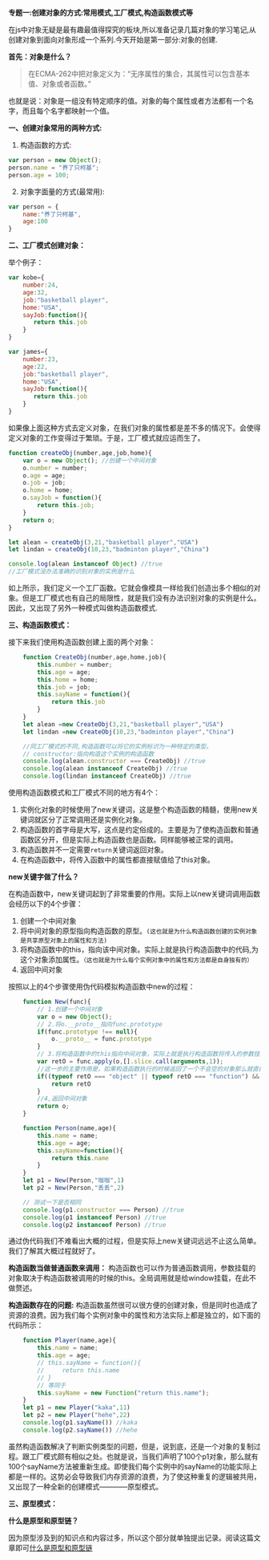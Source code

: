 **专题一:创建对象的方式:常用模式,工厂模式,构造函数模式等**

在js中对象无疑是最有趣最值得探究的板块,所以准备记录几篇对象的学习笔记,从创建对象到面向对象形成一个系列.今天开始是第一部分:对象的创建.

**首先：对象是什么？**

>在ECMA-262中把对象定义为：“无序属性的集合，其属性可以包含基本值、对象或者函数。”

也就是说：对象是一组没有特定顺序的值。对象的每个属性或者方法都有一个名字，而且每个名字都映射一个值。

**一、创建对象常用的两种方式:**

1. 构造函数的方式:

````js
var person = new Object();
person.name = "养了只柯基";
person.age = 100;
````

2. 对象字面量的方式(最常用):

````js
var person = {
    name:"养了只柯基",
    age:100
}
````
**二、工厂模式创建对象：**

举个例子：
````js
var kobe={
    number:24,
    age:32,
    job:"basketball player",
    home:"USA",
    sayJob:function(){
       return this.job
    }
}

var james={
    number:23,
    age:22,
    job:"basketball player",
    home:"USA",
    sayJob:function(){
       return this.job
    }
}
````
如果像上面这种方式去定义对象，在我们对象的属性都是差不多的情况下。会使得定义对象的工作变得过于繁琐。于是，工厂模式就应运而生了。

````js
function createObj(number,age,job,home){
    var o = new Object(); //创建一个中间对象
    o.number = number;
    o.age = age;
    o.job = job;
    o.home = home;
    o.sayJob = function(){
        return this.job;
    }
    return o;
}

let alean = createObj(3,21,"basketball player","USA")
let lindan = createObj(10,23,"badminton player","China")

console.log(alean instanceof Object) //true
//工厂模式没办法准确的识别对象的实例是什么

````
如上所示，我们定义一个工厂函数。它就会像模具一样给我们创造出多个相似的对象。但是工厂模式也有自己的局限性，就是我们没有办法识别对象的实例是什么。因此，又出现了另外一种模式叫做构造函数模式.

**三、构造函数模式：**

接下来我们使用构造函数创建上面的两个对象：
````js
    function CreateObj(number,age,home,job){
        this.number = number;
        this.age = age;
        this.home = home;
        this.job = job;
        this.sayName = function(){
            return this.job
        }
    }
    let alean =new CreateObj(3,21,"basketball player","USA")
    let lindan =new CreateObj(10,23,"badminton player","China")

    //同工厂模式的不同,构造函数可以将它的实例标识为一种特定的类型。
    // constructor:指向构造这个实例的构造函数
    console.log(alean.constructor === CreateObj) //true
    console.log(alean instanceof CreateObj) //true
    console.log(lindan instanceof CreateObj) //true
````
使用构造函数模式和工厂模式不同的地方有4个：

1. 实例化对象的时候使用了new关键词，这是整个构造函数的精髓，使用new关键词就区分了正常调用还是实例化对象。
2. 构造函数的首字母是大写，这点是约定俗成的。主要是为了使构造函数和普通函数区分开，但是实际上构造函数也是函数。同样能够被正常的调用。
3. 构造函数并不一定需要`return`关键词返回对象。
4. 在构造函数中，将传入函数中的属性都直接赋值给了this对象。

**new关键字做了什么？**

在构造函数中，new关键词起到了非常重要的作用。实际上以new关键词调用函数会经历以下的4个步骤：

1. 创建一个中间对象
2. 将中间对象的原型指向构造函数的原型。`(这也就是为什么构造函数创建的实例对象是共享原型对象上的属性和方法)`
3. 将构造函数中的this，指向该中间对象。实际上就是执行构造函数中的代码,为这个对象添加属性。`（这也就是为什么每个实例对象中的属性和方法都是自身独有的）`
4. 返回中间对象

按照以上的4个步骤使用伪代码模拟构造函数中new的过程：

````js
    function New(func){
        // 1.创建一个中间对象
        var o = new Object();
        // 2.将o.__proto__指向func.prototype
        if(func.prototype !== null){
            o.__proto__ = func.prototype
        }
        // 3.将构造函数中的this指向中间对象，实际上就是执行构造函数将传入的参数挂载到中间对象上面去
        var retO = func.apply(o,[].slice.call(arguments,1));
        //这一步的主要作用是，如果构造函数执行的时候返回了一个不会空的对象那么就直接返回这个对象
        if((typeof retO === "object" || typeof retO === "function") && retO !== null){
            return retO
        }
        //4,返回中间对象
        return o;
    }

    function Person(name,age){
        this.name = name;
        this.age = age;
        this.sayName=function(){
            return this.name
        }
    }
    let p1 = New(Person,"咖咖",1)
    let p2 = New(Person,"丢丢",2)

    // 测试一下是否相同
    console.log(p1.constructor === Person) //true
    console.log(p1 instanceof Person) //true
    console.log(p2 instanceof Person) //true
````
通过伪代码我们不难看出大概的过程，但是实际上new关键词远远不止这么简单。我们了解其大概过程就好了。

**构造函数当做普通函数来调用：** 构造函数也可以作为普通函数调用，参数挂载的对象取决于构造函数被调用的时候的this。全局调用就是给window挂载，在此不做赘述。

**构造函数存在的问题:** 构造函数虽然很可以很方便的创建对象，但是同时也造成了资源的浪费。因为我们每个实例对象中的属性和方法实际上都是独立的，如下面的代码所示：

````js
    function Player(name,age){
        this.name = name;
        this.age = age;
        // this.sayName = function(){
        //     return this.name
        // }
        // 等同于
        this.sayName = new Function("return this.name");
    }
    let p1 = new Player("kaka",11)
    let p2 = new Player("hehe",22)
    console.log(p1.sayName()) //kaka
    console.log(p2.sayName()) //hehe
````
虽然构造函数解决了判断实例类型的问题，但是，说到底，还是一个对象的复制过程。跟工厂模式颇有相似之处。也就是说，当我们声明了100个p1对象，那么就有100个sayName方法被重新生成。即使我们每个实例中的sayName的功能实际上都是一样的。这势必会导致我们内存资源的浪费，为了使这种重复的逻辑被共用，又出现了一种全新的创建模式————原型模式。

**三、原型模式：**

**什么是原型和原型链？** 

因为原型涉及到的知识点和内容过多，所以这个部分就单独提出记录。阅读这篇文章即可[什么是原型和原型链]()

